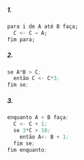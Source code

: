 <h5>1.</h5>

```dart
para i de A até B faça;
  C <- C – A;
fim para;
```

<h5>2.</h5>

```asm
se A*B > C;
  então C <- C*3;
fim se;
```

<h5>3.</h5>

```asm
enquanto A < B faça;
  C <- C + 1;
  se 3*C > 10;
    então A<- B + 1;
  fim se;
fim enquanto;
```
